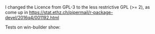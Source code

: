 
I changed the Licence from GPL-3 to the less restrictive GPL (>= 2), as come up in
https://stat.ethz.ch/pipermail/r-package-devel/2016q4/001192.html

Tests on win-builder show:


